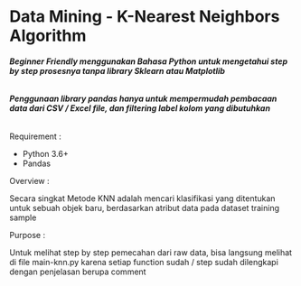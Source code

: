 # Data Mining - K-Nearest Neighbors Algorithm

###### **Beginner Friendly menggunakan Bahasa Python untuk mengetahui step by step prosesnya tanpa library Sklearn atau Matplotlib**
###### **Penggunaan library pandas hanya untuk mempermudah pembacaan data dari CSV / Excel file, dan filtering label kolom yang dibutuhkan**

Requirement :
- Python 3.6+
- Pandas

Overview :

Secara singkat Metode KNN adalah mencari klasifikasi yang ditentukan untuk sebuah objek baru, berdasarkan atribut data pada dataset training sample

Purpose :

Untuk melihat step by step pemecahan dari raw data, bisa langsung melihat di file main-knn.py karena setiap function sudah / step sudah dilengkapi dengan penjelasan berupa comment
